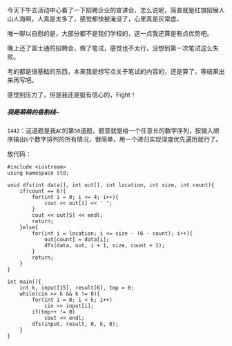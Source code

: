 今天下午去活动中心看了一下招聘企业的宣讲会，怎么说呢，简直就是红旗招展人山人海啊，人真是太多了，感觉都快被淹没了，心里真是灰常虚。  

唯一聊以自慰的是，大部分都不是我们学校的，这一点我还算是有点优势吧。  

晚上还了富士通的招聘会，做了笔试，感觉也不太行，没想到第一次笔试这么失败。  

考的都是很基础的东西，本来我是想写点关于笔试的内容的，还是算了，等结果出来再写吧。  

感觉到压力了，但是我还是挺有信心的，Fight！  

##### ~~~~~~~~~~~~我是萌萌的昏割线~~~~~~~~~~~~~  

`1442`：这道题是我`AC`的第`50`道题，题意就是给一个任意长的数字序列，按输入顺序输出`6`个数字排列的所有情况，很简单，用一个递归实现深度优先遍历就行了。  

放代码：  

    #include <iostream>
    using namespace std;
    
    void dfs(int data[], int out[], int location, int size, int count){
        if(count == 6){
            for(int i = 0; i <= 4; i++){
                cout << out[i] << ' ';
            }
            cout << out[5] << endl;
            return;
        }else{
            for(int i = location; i <= size - (6 - count); i++){
                out[count] = data[i];
                dfs(data, out, i + 1, size, count + 1);
            }
            return;
        }
    }
    
    int main(){
        int k, input[15], result[6], tmp = 0;
        while(cin >> k && k != 0){
            for(int i = 0; i < k; i++)
                cin >> input[i];
            if(tmp++ != 0)
                cout << endl;
            dfs(input, result, 0, k, 0);
        }
    }
